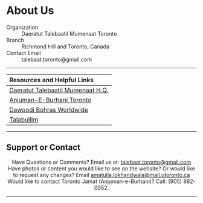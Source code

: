 # About Us

<dl>
<dt>Organization</dt>
<dd>Daeratut Talebaatil Mumenaat Toronto</dd>
<dt>Branch</dt>
<dd>Richmond Hill and Toronto, Canada</dd>
<dt>Contact Email</dt>
<dd>talebaat.toronto@gmail.com</dd>
</dl>

* * *
 

|                       Resources and Helpful Links                           |
|:----------------------------------------------------------------------------|
| <a href="http://www.busaheba.org">Daeratut Talebaatil Mumenaat H.Q.</a>     | 
| <a href="https://www.torontojamat.com">Anjuman-E-Burhani Toronto</a>        |
| <a href="http://www.mumineen.org">Dawoodi Bohras Worldwide</a>              | 
| <a href="http://www.talabulilm.com">Talabulilm</a>                          |


* * *

## Support or Contact

<center>
Have Questions or Comments? Email us at: <a href="http://talebaat.toronto@gmail.com">talebaat.toronto@gmail.com</a></center> 

<center>
Have photos or content you would like to see on the website? Or would like to request any changes? Email <a href="http://amatulla.lokhandwala@mail.utoronto.ca">amatulla.lokhandwala@mail.utoronto.ca</a></center>

<center>
Would like to contact Toronto Jamat (Anjuman-e-Burhani)? Call: (905) 882-0052.</center>

* * *
